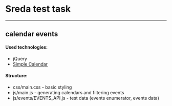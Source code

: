 # Sreda test task
***
## calendar events

#### Used technologies:
- jQuery
- [Simple Calendar](https://github.com/brospars/simple-calendar "GH repo")

#### Structure:
- css/main.css - basic styling
- js/main.js - generating calendars and filtering events
- js/events/EVENTS_API.js - test data (events enumerator, events data)
